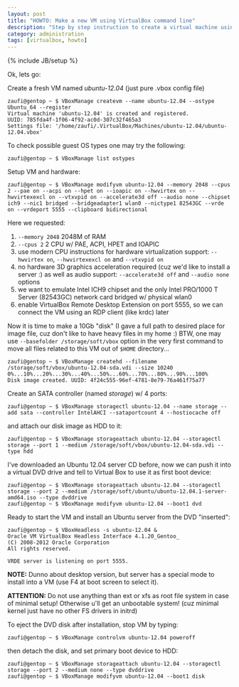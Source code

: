 ```yaml
---
layout: post
title: "HOWTO: Make a new VM using VirtualBox command line"
description: "Step by step instruction to create a virtual machine using VirtualBox and command line"
category: administration
tags: [virtualbox, howto]
---
```

{% include JB/setup %}

Ok, lets go:

Create a fresh VM named *ubuntu-12.04* (just pure .vbox config file)

    zaufi@gentop ~ $ VBoxManage createvm --name ubuntu-12.04 --ostype Ubuntu_64 --register
    Virtual machine 'ubuntu-12.04' is created and registered.
    UUID: 785fda4f-1f06-4f92-ac0d-307c32f465a3
    Settings file: '/home/zaufi/.VirtualBox/Machines/ubuntu-12.04/ubuntu-12.04.vbox'

To check possible guest OS types one may try the following:

    zaufi@gentop ~ $ VBoxManage list ostypes

Setup VM and hardware:

    zaufi@gentop ~ $ VBoxManage modifyvm ubuntu-12.04 --memory 2048 --cpus 2 --pae on --acpi on --hpet on --ioapic on --hwvirtex on --hwvirtexexcl on --vtxvpid on --accelerate3d off --audio none --chipset ich9 --nic1 bridged --bridgeadapter1 wlan0 --nictype1 82543GC --vrde on --vrdeport 5555 --clipboard bidirectional

Here we requested:

1. ``--memory 2048`` 2048M of RAM
2. ``--cpus 2`` 2 CPU w/ PAE, ACPI, HPET and IOAPIC
3. use modern CPU instructions for hardware virtualization support: ``--hwvirtex on``,
   ``--hwvirtexexcl on`` and ``--vtxvpid on``
4. no hardware 3D graphics acceleration required (cuz we'd like to install a server :) as well as audio support:
   ``--accelerate3d off`` and ``--audio none`` options
5. we want to emulate Intel ICH9 chipset and the only Intel PRO/1000 T Server (82543GC) network card bridged
   w/ physical wlan0
6. enable VirtualBox Remote Desktop Extension on port 5555, so we can connect the VM using an RDP client
   (like krdc) later


Now it is time to make a 10Gb "disk" (I gave a full path to desired place for image file,
cuz don't like to have heavy files in my home :) BTW, one may use ``--basefolder /storage/soft/vbox`` option
in the very first command to move all files related to this VM out of ``$HOME`` directory...

    zaufi@gentop ~ $ VBoxManage createhd --filename /storage/soft/vbox/ubuntu-12.04-sda.vdi --size 10240
    0%...10%...20%...30%...40%...50%...60%...70%...80%...90%...100%
    Disk image created. UUID: 4f24c555-96ef-4781-8e79-76a461f75a77

Create an SATA controller (named *storage*) w/ 4 ports:

    zaufi@gentop ~ $ VBoxManage storagectl ubuntu-12.04 --name storage --add sata --controller IntelAHCI --sataportcount 4 --hostiocache off

and attach our disk image as HDD to it:

    zaufi@gentop ~ $ VBoxManage storageattach ubuntu-12.04 --storagectl storage --port 1 --medium /storage/soft/vbox/ubuntu-12.04-sda.vdi --type hdd

I've downloaded an Ubuntu 12.04 server CD before, now we can push it into a virtual DVD drive
and tell to Virtual Box to use it as first boot device:

    zaufi@gentop ~ $ VBoxManage storageattach ubuntu-12.04 --storagectl storage --port 2 --medium /storage/soft/ubuntu/ubuntu-12.04.1-server-amd64.iso --type dvddrive
    zaufi@gentop ~ $ VBoxManage modifyvm ubuntu-12.04 --boot1 dvd

Ready to start the VM and install an Ubuntu server from the DVD "inserted":

    zaufi@gentop ~ $ VBoxHeadless -s ubuntu-12.04 &
    Oracle VM VirtualBox Headless Interface 4.1.20_Gentoo_
    (C) 2008-2012 Oracle Corporation
    All rights reserved.

    VRDE server is listening on port 5555.

**NOTE:** Dunno about desktop version, but server has a special mode to install into a VM
(use F4 at boot screen to select it).

**ATTENTION:** Do not use anything than ext or xfs as root file system in case of minimal setup! Otherwise u'll
get an unbootable system! (cuz minimal kernel just have no other FS drivers in initrd)

To eject the DVD disk after installation, stop VM by typing:

    zaufi@gentop ~ $ VBoxManage controlvm ubuntu-12.04 poweroff

then detach the disk, and set primary boot device to HDD:

    zaufi@gentop ~ $ VBoxManage storageattach ubuntu-12.04 --storagectl storage --port 2 --medium none --type dvddrive
    zaufi@gentop ~ $ VBoxManage modifyvm ubuntu-12.04 --boot1 disk
